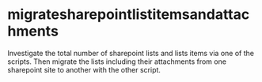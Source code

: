 # migratesharepointlistitemsandattachments
Investigate the total number of sharepoint lists and lists items via one of the scripts. Then migrate the lists including their attachments from one sharepoint site to another with the other script.
